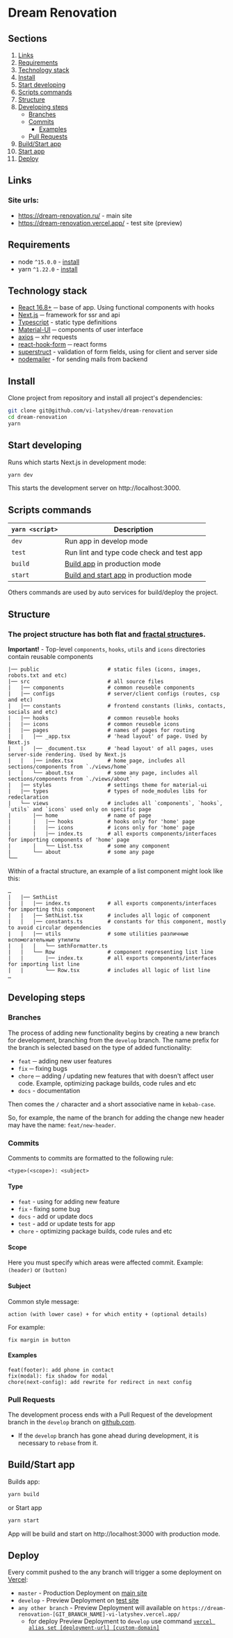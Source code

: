 # Dream Renovation

## Sections
1. [Links](#links)
1. [Requirements](#requirements)
1. [Technology stack](#technology-stack)
1. [Install](#install)
1. [Start developing](#start-developing)
1. [Scripts commands](#scripts-commands)
1. [Structure](#structure)
1. [Developing steps](#developing-steps)
    * [Branches](#branches)
    * [Commits](#commits)
        * [Examples](#examples)
    * [Pull Requests](#pull-requests)
1. [Build/Start app](#buildstart-app)
1. [Start app](#start-app)
1. [Deploy](#deploy)

## Links

### Site urls:

* https://dream-renovation.ru/ - main site
* https://dream-renovation.vercel.app/ - test site (preview)

## Requirements

* node `^15.0.0` - [install](https://nodejs.org/en/download/)
* yarn `^1.22.0` - [install](https://yarnpkg.com/en/docs/install/)

## Technology stack

* [React 16.8+](https://reactjs.org/) ─ base of app. Using functional components with hooks
* [Next.js](https://nextjs.org/) ─ framework for ssr and api
* [Typescript](https://www.typescriptlang.org/) - static type definitions
* [Material-UI](https://material-ui.com/) ─ components of user interface
* [axios](https://github.com/axios/axios) ─ xhr requests
* [react-hook-form](https://react-hook-form.com/) ─ react forms
* [superstruct](https://docs.superstructjs.org/) - validation of form fields, using for client and server side
* [nodemailer](https://nodemailer.com/) - for sending mails from backend

## Install

Clone project from repository and install all project's dependencies:

```bash
git clone git@github.com/vi-latyshev/dream-renovation
cd dream-renovation
yarn
```

## Start developing

Runs which starts Next.js in development mode:
```bash
yarn dev
```
This starts the development server on http://localhost:3000.

## Scripts commands

|`yarn <script>`    |Description|
|-------------------|-----------|
|`dev`              |Run app in develop mode|
|`test`             |Run lint and type code check and test app|
|`build`            |[Build app](#buildstart-ap) in production mode|
|`start`            |[Build and start app](#buildstart-ap) in production mode|

Others commands are used by auto services for build/deploy the project.

## Structure

### The project structure has both flat and [fractal structure](https://github.com/davezuko/react-redux-starter-kit/wiki/Fractal-Project-Structure)s.

**Important!** - Top-level `components`, `hooks`, `utils` and `icons` directories contain reusable components

```
|── public                      # static files (icons, images, robots.txt and etc)
|── src                         # all source files
|   |── components              # common reuseble components
|   |── configs                 # server/client configs (routes, csp and etc)
|   |── constants               # frontend constants (links, contacts, socials and etc)
|   |── hooks                   # common reuseble hooks
|   |── icons                   # common reuseble icons
|   |── pages                   # names of pages for routing
|   |   |── _app.tsx            # 'head layout' of page. Used by Next.js
|   |   |── _document.tsx       # 'head layout' of all pages, uses server-side rendering. Used by Next.js
|   |   |── index.tsx           # home page, includes all sections/components from `./views/home`
|   |   └── about.tsx           # some any page, includes all sections/components from `./views/about`
|   |── styles                  # settings theme for material-ui
|   |── types                   # types of node_modules libs for redeclaration
|   └── views                   # includes all `components`, `hooks`, `utils` and `icons` used only on specific page
|       |── home                # name of page
|       |   |── hooks           # hooks only for 'home' page
|       |   |── icons           # icons only for 'home' page
|       |   |── index.ts        # all exports components/interfaces for importing components of 'home' page
|       |   └── List.tsx        # some any component
|       └── about               # some any page
└──
```

Within of a fractal structure, an example of a list component might look like this:

```
…
|   |── SmthList
|   |   |── index.ts            # all exports components/interfaces for importing this component
|   |   |── SmthList.tsx        # includes all logic of component
|   |   |── constants.ts        # constants for this component, mostly to avoid circular dependencies
|   |   |── utils               # some utilities различные вспомогательные утилиты
|   |   |   └── smthFormatter.ts
|   |   └── Row                 # component representing list line
|   |       |── index.tx        # all exports components/interfaces for importing list line
|   |       └── Row.tsx         # includes all logic of list line
…
```

## Developing steps

### Branches

The process of adding new functionality begins by creating a new branch for development, branching from the `develop` branch. The name prefix for the branch is selected based on the type of added functionality:

* `feat` ─ adding new user features
* `fix` ─ fixing bugs
* `chore` ─ adding / updating new features that with doesn't affect user code. Example, optimizing package builds, code rules and etc
* `docs` - documentation

Then comes the `/` character and a short associative name in `kebab-case`.

So, for example, the name of the branch for adding the change new header may have the name: `feat/new-header`.

### Commits

Comments to commits are formatted to the following rule:

```
<type>(<scope>): <subject>
```

#### Type

* `feat` - using for adding new feature
* `fix` - fixing some bug
* `docs` - add or update docs
* `test` - add or update tests for app
* `chore` - optimizing package builds, code rules and etc

#### Scope

Here you must specify which areas were affected commit. Example: `(header)` or `(button)`

#### Subject

Common style message:

```
action (with lower case) + for which entity + (optional details)
```

For example:
```
fix margin in button
```

#### Examples

```
feat(footer): add phone in contact
fix(modal): fix shadow for modal
chore(next-config): add rewrite for redirect in next config
```

### Pull Requests

The development process ends with a Pull Request of the development branch in the `develop` branch on [github.com](https://github.com/vi-latyshev/dream-renovation).
* If the `develop` branch has gone ahead during development, it is necessary to `rebase` from it.

## Build/Start app

Builds app:
```bash
yarn build
```
or Start app
```bash
yarn start
```
App will be build and start on http://localhost:3000 with production mode.

## Deploy

Every commit pushed to the any branch will trigger a some deployment on [Vercel](https://vercel.com/):
* `master` - Production Deployment on [main site](#links)
* `develop` - Preview Deployment on [test site](#links)
* `any other branch` - Preview Deployment will available on `https://dream-renovation-[GIT_BRANCH_NAME]-vi-latyshev.vercel.app/`
    * for deploy Preview Deployment to `develop` use command [`vercel alias set [deployment-url] [custom-domain]`](#https://vercel.com/docs/cli#commands/alias)
